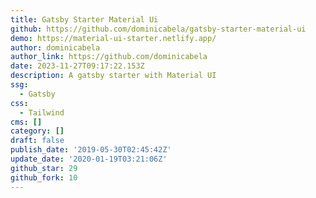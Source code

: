 ```yaml
---
title: Gatsby Starter Material Ui
github: https://github.com/dominicabela/gatsby-starter-material-ui
demo: https://material-ui-starter.netlify.app/
author: dominicabela
author_link: https://github.com/dominicabela
date: 2023-11-27T09:17:22.153Z
description: A gatsby starter with Material UI
ssg:
  - Gatsby
css:
  - Tailwind
cms: []
category: []
draft: false
publish_date: '2019-05-30T02:45:42Z'
update_date: '2020-01-19T03:21:06Z'
github_star: 29
github_fork: 10
---
```

